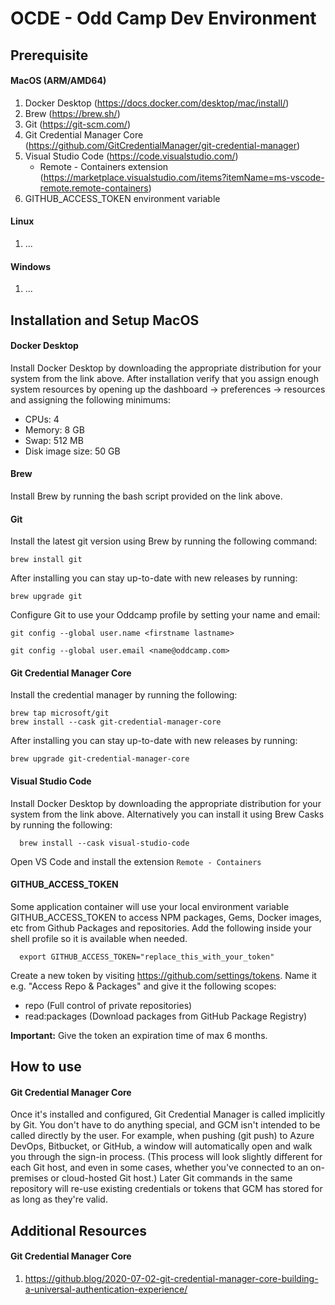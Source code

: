# OCDE - Odd Camp Dev Environment

## Prerequisite

#### MacOS (ARM/AMD64)
1. Docker Desktop (https://docs.docker.com/desktop/mac/install/)
2. Brew (https://brew.sh/)
3. Git (https://git-scm.com/)
4. Git Credential Manager Core (https://github.com/GitCredentialManager/git-credential-manager)
5. Visual Studio Code (https://code.visualstudio.com/)
    - Remote - Containers extension (https://marketplace.visualstudio.com/items?itemName=ms-vscode-remote.remote-containers)
6. GITHUB_ACCESS_TOKEN environment variable

#### Linux
1. ...

#### Windows

1. ...


## Installation and Setup MacOS

#### Docker Desktop

Install Docker Desktop by downloading the appropriate distribution for your system from the link above. After installation verify that you assign enough system resources by opening up the dashboard -> preferences -> resources and assigning the following minimums:
  - CPUs: 4
  - Memory: 8 GB
  - Swap: 512 MB
  - Disk image size: 50 GB

#### Brew
Install Brew by running the bash script provided on the link above.

#### Git
Install the latest git version using Brew by running the following command:

```shell
brew install git
```

After installing you can stay up-to-date with new releases by running:

```shell
brew upgrade git
```

Configure Git to use your Oddcamp profile by setting your name and email:

```git config --global user.name <firstname lastname>```

```git config --global user.email <name@oddcamp.com>```

#### Git Credential Manager Core

Install the credential manager by running the following:

```shell
brew tap microsoft/git
brew install --cask git-credential-manager-core
```

After installing you can stay up-to-date with new releases by running:

```shell
brew upgrade git-credential-manager-core
```

#### Visual Studio Code

Install Docker Desktop by downloading the appropriate distribution for your system from the link above. Alternatively you can install it using Brew Casks by running the following:

```shell
  brew install --cask visual-studio-code
```

Open VS Code and install the extension `Remote - Containers`

#### GITHUB_ACCESS_TOKEN

Some application container will use your local environment variable GITHUB_ACCESS_TOKEN to access NPM packages, Gems, Docker images, etc from Github Packages and repositories. Add the following inside your shell profile so it is available when needed. 

```shell
  export GITHUB_ACCESS_TOKEN="replace_this_with_your_token"
```

Create a new token by visiting https://github.com/settings/tokens. Name it e.g. "Access Repo & Packages" and give it the following scopes:
  - repo (Full control of private repositories)
  - read:packages (Download packages from GitHub Package Registry)

**Important:** Give the token an expiration time of max 6 months.


## How to use

#### Git Credential Manager Core

Once it's installed and configured, Git Credential Manager is called implicitly by Git. You don't have to do anything special, and GCM isn't intended to be called directly by the user. For example, when pushing (git push) to Azure DevOps, Bitbucket, or GitHub, a window will automatically open and walk you through the sign-in process. (This process will look slightly different for each Git host, and even in some cases, whether you've connected to an on-premises or cloud-hosted Git host.) Later Git commands in the same repository will re-use existing credentials or tokens that GCM has stored for as long as they're valid.


## Additional Resources

#### Git Credential Manager Core

1. https://github.blog/2020-07-02-git-credential-manager-core-building-a-universal-authentication-experience/
